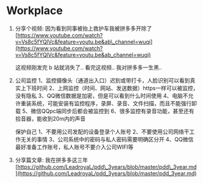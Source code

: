 # Workplace

1. 分享个视频: 因为看到同事被抬上救护车我被拼多多开除了 [https://www.youtube.com/watch?v=Vs8c5fYQlVc&feature=youtu.be&ab\_channel=wuqi](https://www.youtube.com/watch?v=Vs8c5fYQlVc&feature=youtu.be&ab_channel=wuqi)

   这视频刚发完 b 站就消失了.. 看完这视频.. 我对拼多多一生黑..

2. 公司监控 1、监控摄像头（通道出入口）迟到或带打卡，人脸识别可以看到真实上下班时间 2、上网监控（时间、网站、发送数据）https一样可以被监控，没有隐私 3、QQ微信数据是加密，但是可以看到什么时间使用 4、电脑不允许重装系统，可能安装有监控程序，录屏、录音、文件扫描，而且不能强行卸载 5、微信QQpc端同步后都会被监控到 6、很多监控有录音功能，甚至还有拾音器，能收到20m内的声音

   保护自己 1、不要用公司发配的设备登录个人账号 2、不要使用公司网络干工作无关的事情 3、公司系统中的密码与私人密码需要明确区分开 4、QQ微信最好准备工作账号，私人账号不要介入公司WIFI等

3. 分享篇文章: 我在拼多多这三年 [https://github.com/LeadroyaL/pdd\_3years/blob/master/pdd\_3year.md](https://github.com/LeadroyaL/pdd_3years/blob/master/pdd_3year.md)

